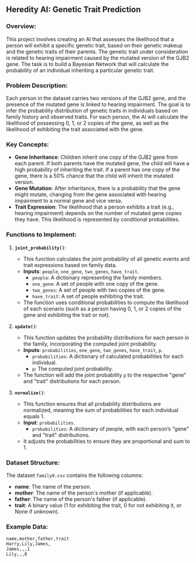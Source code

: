 ## Heredity AI: Genetic Trait Prediction

### Overview:
This project involves creating an AI that assesses the likelihood that a person will exhibit a specific genetic trait, based on their genetic makeup and the genetic traits of their parents. The genetic trait under consideration is related to hearing impairment caused by the mutated version of the GJB2 gene. The task is to build a Bayesian Network that will calculate the probability of an individual inheriting a particular genetic trait.

### Problem Description:
Each person in the dataset carries two versions of the GJB2 gene, and the presence of the mutated gene is linked to hearing impairment. The goal is to infer the probability distribution of genetic traits in individuals based on family history and observed traits. For each person, the AI will calculate the likelihood of possessing 0, 1, or 2 copies of the gene, as well as the likelihood of exhibiting the trait associated with the gene.

### Key Concepts:
- **Gene Inheritance**: Children inherit one copy of the GJB2 gene from each parent. If both parents have the mutated gene, the child will have a high probability of inheriting the trait. If a parent has one copy of the gene, there is a 50% chance that the child will inherit the mutated version.
- **Gene Mutation**: After inheritance, there is a probability that the gene might mutate, changing from the gene associated with hearing impairment to a normal gene and vice versa.
- **Trait Expression**: The likelihood that a person exhibits a trait (e.g., hearing impairment) depends on the number of mutated gene copies they have. This likelihood is represented by conditional probabilities.

### Functions to Implement:
1. **`joint_probability()`**:
   - This function calculates the joint probability of all genetic events and trait expressions based on family data.
   - **Inputs**: `people`, `one_gene`, `two_genes`, `have_trait`.
     - `people`: A dictionary representing the family members.
     - `one_gene`: A set of people with one copy of the gene.
     - `two_genes`: A set of people with two copies of the gene.
     - `have_trait`: A set of people exhibiting the trait.
   - The function uses conditional probabilities to compute the likelihood of each scenario (such as a person having 0, 1, or 2 copies of the gene and exhibiting the trait or not).
   
2. **`update()`**:
   - This function updates the probability distributions for each person in the family, incorporating the computed joint probability.
   - **Inputs**: `probabilities`, `one_gene`, `two_genes`, `have_trait`, `p`.
     - `probabilities`: A dictionary of calculated probabilities for each individual.
     - `p`: The computed joint probability.
   - The function will add the joint probability `p` to the respective "gene" and "trait" distributions for each person.

3. **`normalize()`**:
   - This function ensures that all probability distributions are normalized, meaning the sum of probabilities for each individual equals 1.
   - **Input**: `probabilities`.
     - `probabilities`: A dictionary of people, with each person’s "gene" and "trait" distributions.
   - It adjusts the probabilities to ensure they are proportional and sum to 1.

### Dataset Structure:
The dataset `family0.csv` contains the following columns:
- **name**: The name of the person.
- **mother**: The name of the person's mother (if applicable).
- **father**: The name of the person's father (if applicable).
- **trait**: A binary value (1 for exhibiting the trait, 0 for not exhibiting it, or None if unknown).

### Example Data:
```csv
name,mother,father,trait
Harry,Lily,James,
James,,,1
Lily,,,0


